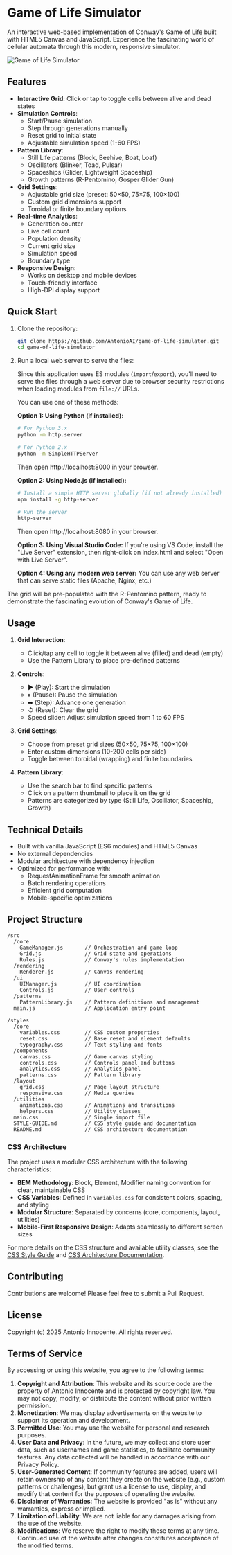 # Game of Life Simulator

An interactive web-based implementation of Conway's Game of Life built with HTML5 Canvas and JavaScript. Experience the fascinating world of cellular automata through this modern, responsive simulator.

![Game of Life Simulator](screenshot.png)

## Features

- **Interactive Grid**: Click or tap to toggle cells between alive and dead states
- **Simulation Controls**:
  - Start/Pause simulation
  - Step through generations manually
  - Reset grid to initial state
  - Adjustable simulation speed (1-60 FPS)
- **Pattern Library**:
  - Still Life patterns (Block, Beehive, Boat, Loaf)
  - Oscillators (Blinker, Toad, Pulsar)
  - Spaceships (Glider, Lightweight Spaceship)
  - Growth patterns (R-Pentomino, Gosper Glider Gun)
- **Grid Settings**:
  - Adjustable grid size (preset: 50×50, 75×75, 100×100)
  - Custom grid dimensions support
  - Toroidal or finite boundary options
- **Real-time Analytics**:
  - Generation counter
  - Live cell count
  - Population density
  - Current grid size
  - Simulation speed
  - Boundary type
- **Responsive Design**:
  - Works on desktop and mobile devices
  - Touch-friendly interface
  - High-DPI display support

## Quick Start

1. Clone the repository:
   ```bash
   git clone https://github.com/AntonioAI/game-of-life-simulator.git
   cd game-of-life-simulator
   ```

2. Run a local web server to serve the files:

   Since this application uses ES modules (`import`/`export`), you'll need to serve the files through a web server due to browser security restrictions when loading modules from `file://` URLs.

   You can use one of these methods:

   **Option 1: Using Python (if installed):**
   ```bash
   # For Python 3.x
   python -m http.server

   # For Python 2.x
   python -m SimpleHTTPServer
   ```
   Then open http://localhost:8000 in your browser.

   **Option 2: Using Node.js (if installed):**
   ```bash
   # Install a simple HTTP server globally (if not already installed)
   npm install -g http-server

   # Run the server
   http-server
   ```
   Then open http://localhost:8080 in your browser.

   **Option 3: Using Visual Studio Code:**
   If you're using VS Code, install the "Live Server" extension, then right-click on index.html and select "Open with Live Server".

   **Option 4: Using any modern web server:**
   You can use any web server that can serve static files (Apache, Nginx, etc.)

The grid will be pre-populated with the R-Pentomino pattern, ready to demonstrate the fascinating evolution of Conway's Game of Life.

## Usage

1. **Grid Interaction**:
   - Click/tap any cell to toggle it between alive (filled) and dead (empty)
   - Use the Pattern Library to place pre-defined patterns

2. **Controls**:
   - ▶ (Play): Start the simulation
   - ⏸ (Pause): Pause the simulation
   - ➡ (Step): Advance one generation
   - ↺ (Reset): Clear the grid
   - Speed slider: Adjust simulation speed from 1 to 60 FPS

3. **Grid Settings**:
   - Choose from preset grid sizes (50×50, 75×75, 100×100)
   - Enter custom dimensions (10-200 cells per side)
   - Toggle between toroidal (wrapping) and finite boundaries

4. **Pattern Library**:
   - Use the search bar to find specific patterns
   - Click on a pattern thumbnail to place it on the grid
   - Patterns are categorized by type (Still Life, Oscillator, Spaceship, Growth)

## Technical Details

- Built with vanilla JavaScript (ES6 modules) and HTML5 Canvas
- No external dependencies
- Modular architecture with dependency injection
- Optimized for performance with:
  - RequestAnimationFrame for smooth animation
  - Batch rendering operations
  - Efficient grid computation
  - Mobile-specific optimizations

## Project Structure

```
/src
  /core
    GameManager.js       // Orchestration and game loop
    Grid.js              // Grid state and operations
    Rules.js             // Conway's rules implementation
  /rendering
    Renderer.js          // Canvas rendering
  /ui
    UIManager.js         // UI coordination
    Controls.js          // User controls
  /patterns
    PatternLibrary.js    // Pattern definitions and management
  main.js                // Application entry point

/styles
  /core
    variables.css        // CSS custom properties
    reset.css            // Base reset and element defaults
    typography.css       // Text styling and fonts
  /components
    canvas.css           // Game canvas styling
    controls.css         // Controls panel and buttons
    analytics.css        // Analytics panel
    patterns.css         // Pattern library
  /layout
    grid.css             // Page layout structure
    responsive.css       // Media queries
  /utilities
    animations.css       // Animations and transitions
    helpers.css          // Utility classes
  main.css               // Single import file
  STYLE-GUIDE.md         // CSS style guide and documentation
  README.md              // CSS architecture documentation
```

### CSS Architecture

The project uses a modular CSS architecture with the following characteristics:

- **BEM Methodology**: Block, Element, Modifier naming convention for clear, maintainable CSS
- **CSS Variables**: Defined in `variables.css` for consistent colors, spacing, and styling
- **Modular Structure**: Separated by concerns (core, components, layout, utilities)
- **Mobile-First Responsive Design**: Adapts seamlessly to different screen sizes

For more details on the CSS structure and available utility classes, see the [CSS Style Guide](styles/STYLE-GUIDE.md) and [CSS Architecture Documentation](styles/README.md).

## Contributing

Contributions are welcome! Please feel free to submit a Pull Request.

## License

Copyright (c) 2025 Antonio Innocente. All rights reserved.

## Terms of Service

By accessing or using this website, you agree to the following terms:

1. **Copyright and Attribution**: This website and its source code are the property of Antonio Innocente and is protected by copyright law. You may not copy, modify, or distribute the content without prior written permission.
2. **Monetization**: We may display advertisements on the website to support its operation and development.
3. **Permitted Use**: You may use the website for personal and research purposes.
4. **User Data and Privacy**: In the future, we may collect and store user data, such as usernames and game statistics, to facilitate community features. Any data collected will be handled in accordance with our Privacy Policy.
5. **User-Generated Content**: If community features are added, users will retain ownership of any content they create on the website (e.g., custom patterns or challenges), but grant us a license to use, display, and modify that content for the purposes of operating the website.
6. **Disclaimer of Warranties**: The website is provided "as is" without any warranties, express or implied.
7. **Limitation of Liability**: We are not liable for any damages arising from the use of the website.
8. **Modifications**: We reserve the right to modify these terms at any time. Continued use of the website after changes constitutes acceptance of the modified terms.